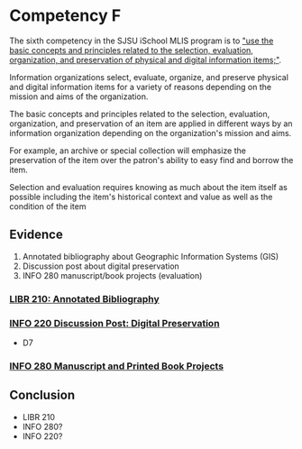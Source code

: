 # Competency F


The sixth competency in the SJSU iSchool MLIS program is to ["use the basic concepts and principles related to the selection, evaluation, organization, and preservation of physical and digital information items;"](http://ischool.sjsu.edu/current-students/courses/core-competencies).

Information organizations select, evaluate, organize, and preserve physical and digital information items for a variety of reasons depending on the mission and aims of the organization. 

The basic concepts and principles related to the selection, evaluation, organization, and preservation of an item are applied in different ways by an information organization depending on the organization's mission and aims. 

For example, an archive or special collection will emphasize the preservation of the item over the patron's ability to easy find and borrow the item. 

Selection and evaluation requires knowing as much about the item itself as possible including the item's historical context and value as well as the condition of the item 

## Evidence

1. Annotated bibliography about Geographic Information Systems (GIS)
2. Discussion post about digital preservation
3. INFO 280 manuscript/book projects (evaluation)

### [LIBR 210: Annotated Bibliography](http://greeve.github.io/lib/biblio/gis/)

### [INFO 220 Discussion Post: Digital Preservation]() 

- D7

### [INFO 280 Manuscript and Printed Book Projects]()

## Conclusion

- LIBR 210
- INFO 280?
- INFO 220?
